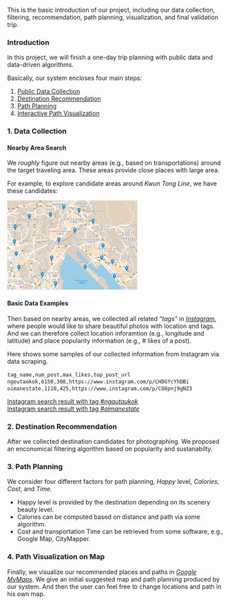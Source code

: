<!-- ## Welcome to _Gogogo!_ Project Homepage -->

This is the basic introduction of our project, including our data collection, filtering, recommendation, path planning, visualization, and final validation trip.

### Introduction
In this project, we will finish a one-day trip planning with public data and data-driven algorithms.

Basically, our system encloses four main steps:
1. [Public Data Collection](#1-data-collection)
2. [Destination Recommendation](2-destination-recommendation)
3. [Path Planning](3-path-planning)
4. [Interactive Path Visualization](4-path-visualization-on-map)

### 1. Data Collection
#### Nearby Area Search
We *roughly* figure out nearby areas (e.g., based on transportations) around the target traveling area.
These areas provide close places with large area.

For example, to explore candidate areas around _Kwun Tong Line_, we have these candidates:
<!-- ![Area candidates](./img/1_1_location_candidates.png) -->
<img src="./img/1_1_location_candidates.png" alt="Area candidates" width="60%" height="auto" >

#### Basic Data Examples
Then based on nearby areas, we collected all related *"tags"* in [_Instagram_](https://www.instagram.com/), where people would like to share beautiful photos
with location and tags. And we can therefore collect location inforamtion (e.g., longitude and latitude) and place popularity information (e.g., # likes of a post).

Here shows some samples of our collected information from Instagram via data scraping.

``` 
tag_name,num_post,max_likes,top_post_url
ngoutaokok,6150,308,https://www.instagram.com/p/CHDGYcYhDBi
oimanestate,1110,425,https://www.instagram.com/p/CO8pnj9gNZ3
```

[Instagram search result with tag _#ngautaukok_](https://www.instagram.com/explore/tags/ngautaukok/) <br>
[Instagram search result with tag _#oimanestate_](https://www.instagram.com/explore/tags/oimanestate/) <br>
 

### 2. Destination Recommendation
After we collected destination candidates for photographing.
We proposed an enconomical filtering algorithm based on popularity and sustanabilty.



### 3. Path Planning
We consider four different factors for path planning, _Happy_ level, _Calories_, _Cost_, and _Time_.
- Happy level is provided by the destination depending on its scenery beauty level.
- Calories can be computed based on distance and path via some algorithm.
- Cost and transportation Time can be retrieved from some software, e.g., Google Map, CityMapper.

### 4. Path Visualization on Map
Finally, we visualize our recommended places and paths in [_Google MyMaps_](https://mymaps.google.com/).
We give an initial suggested map and path planning produced by our system.
And then the user can feel free to change locations and path in his own map.
